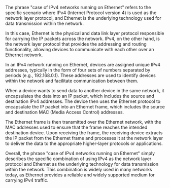 The phrase "case of IPv4 networks running on Ethernet" refers to the specific scenario where IPv4 (Internet Protocol version 4) is used as the network layer protocol, and Ethernet is the underlying technology used for data transmission within the network.

In this case, Ethernet is the physical and data link layer protocol responsible for carrying the IP packets across the network. IPv4, on the other hand, is the network layer protocol that provides the addressing and routing functionality, allowing devices to communicate with each other over an Ethernet network.

In an IPv4 network running on Ethernet, devices are assigned unique IPv4 addresses, typically in the form of four sets of numbers separated by periods (e.g., 192.168.0.1). These addresses are used to identify devices within the network and facilitate communication between them.

When a device wants to send data to another device in the same network, it encapsulates the data into an IP packet, which includes the source and destination IPv4 addresses. The device then uses the Ethernet protocol to encapsulate the IP packet into an Ethernet frame, which includes the source and destination MAC (Media Access Control) addresses.

The Ethernet frame is then transmitted over the Ethernet network, with the MAC addresses used to ensure that the frame reaches the intended destination device. Upon receiving the frame, the receiving device extracts the IP packet from the Ethernet frame and processes it at the network layer to deliver the data to the appropriate higher-layer protocols or applications.

Overall, the phrase "case of IPv4 networks running on Ethernet" simply describes the specific combination of using IPv4 as the network layer protocol and Ethernet as the underlying technology for data transmission within the network. This combination is widely used in many networks today, as Ethernet provides a reliable and widely supported medium for carrying IPv4 traffic.